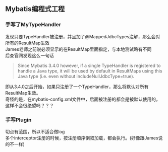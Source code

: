 ## Mybatis编程式工程
### 手写了MyTypeHandler    
发现只要TypeHandler被注册，并且加了@MappedJdbcTypes注解，那么会对所有的ResultMap生效     
James老师之前说必须显示的在ResultMap里面指定，与本地测试略有不同     
后查官网发现这么一句话      
>  Since Mybatis 3.4.0 however, if a single TypeHandler is registered to handle a Java type, it will be used by default in ResultMaps using this Java type (i.e. even without includeNullJdbcType=true).      

即从3.4.0之后开始，如果只注册了一个TypeHandler，那么将默认对所有ResultMap生效。   
奇怪的是，在mybatis-config.xml文件中，后面被注册的都会是被默认使用的，这样不会很绝望吗？？？    
 
### 手写Plugin
切点有范围，所以不适合做log   
多个interceptor注册的时候，按注册顺序倒叙加载，都会执行。(好像跟James说的不一样)